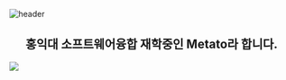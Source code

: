 ![header](https://capsule-render.vercel.app/api?type=waving&height=250&section=header&color=0:43cbff,100:9708cc&text=Welcome%20to-nl-Kanghs0212's%20Github&fontColor=ffffff)

<h2 align="center">홍익대 소프트웨어융합 재학중인 Metato라 합니다.</h2>

<img src="https://img.shields.io/badge/react-20232a.svg?style=for-the-badge&logo=react&logoColor=61DAFB" />
<!--
**Kanghs0212/Kanghs0212** is a ✨ _special_ ✨ repository because its `README.md` (this file) appears on your GitHub profile.

Here are some ideas to get you started:

- 🔭 I’m currently working on ...
- 🌱 I’m currently learning ...
- 👯 I’m looking to collaborate on ...
- 🤔 I’m looking for help with ...
- 💬 Ask me about ...
- 📫 How to reach me: ...
- 😄 Pronouns: ...
- ⚡ Fun fact: ...
-->
